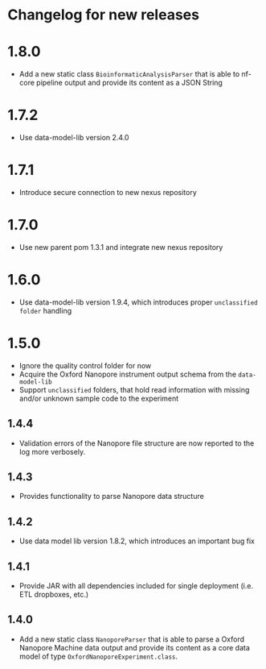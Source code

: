 # Changelog for new releases

# 1.8.0

* Add a new static class `BioinformaticAnalysisParser` that is able to nf-core pipeline output and provide its content as a JSON String

# 1.7.2

* Use data-model-lib version 2.4.0

# 1.7.1

* Introduce secure connection to new nexus repository

# 1.7.0

* Use new parent pom 1.3.1 and integrate new nexus repository

# 1.6.0

* Use data-model-lib version 1.9.4, which introduces proper `unclassified folder` handling

# 1.5.0

* Ignore the quality control folder for now
* Acquire the Oxford Nanopore instrument output schema from the `data-model-lib`
* Support `unclassified` folders, that hold read information with missing and/or unknown sample code to the experiment

## 1.4.4

* Validation errors of the Nanopore file structure are now reported to the log more verbosely.

## 1.4.3

* Provides functionality to parse Nanopore data structure

## 1.4.2

* Use data model lib version 1.8.2, which introduces an important bug fix

## 1.4.1

* Provide JAR with all dependencies included for single deployment (i.e. ETL dropboxes, etc.)

## 1.4.0

* Add a new static class `NanoporeParser` that is able to parse a Oxford Nanopore Machine data output and provide its content as a core data model of type `OxfordNanoporeExperiment.class`.
